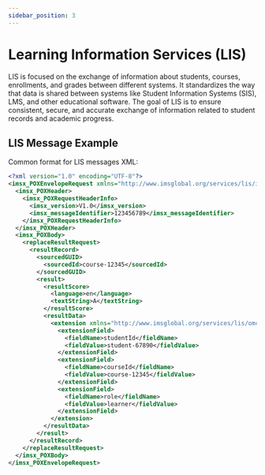 ```yaml
---
sidebar_position: 3
---
```


# Learning Information Services (LIS)

LIS is focused on the exchange of information about students, courses, enrollments, and grades between different systems.
It standardizes the way that data is shared between systems like Student Information Systems (SIS), LMS, and other educational software.
The goal of LIS is to ensure consistent, secure, and accurate exchange of information related to student records and academic progress.

## LIS Message Example

Common format for LIS messages XML:

``` xml
<?xml version="1.0" encoding="UTF-8"?>
<imsx_POXEnvelopeRequest xmlns="http://www.imsglobal.org/services/lis/imsx_v1p0">
  <imsx_POXHeader>
    <imsx_POXRequestHeaderInfo>
      <imsx_version>V1.0</imsx_version>
      <imsx_messageIdentifier>123456789</imsx_messageIdentifier>
    </imsx_POXRequestHeaderInfo>
  </imsx_POXHeader>
  <imsx_POXBody>
    <replaceResultRequest>
      <resultRecord>
        <sourcedGUID>
          <sourcedId>course-12345</sourcedId>
        </sourcedGUID>
        <result>
          <resultScore>
            <language>en</language>
            <textString>A</textString>
          </resultScore>
          <resultData>
            <extension xmlns="http://www.imsglobal.org/services/lis/omc_v1p0">
              <extensionField>
                <fieldName>studentId</fieldName>
                <fieldValue>student-67890</fieldValue>
              </extensionField>
              <extensionField>
                <fieldName>courseId</fieldName>
                <fieldValue>course-12345</fieldValue>
              </extensionField>
              <extensionField>
                <fieldName>role</fieldName>
                <fieldValue>learner</fieldValue>
              </extensionField>
            </extension>
          </resultData>
        </result>
      </resultRecord>
    </replaceResultRequest>
  </imsx_POXBody>
</imsx_POXEnvelopeRequest>
```
